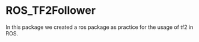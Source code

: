 # ROS_TF2Follower
In this package we created a ros package as practice for the usage of tf2 in ROS.
